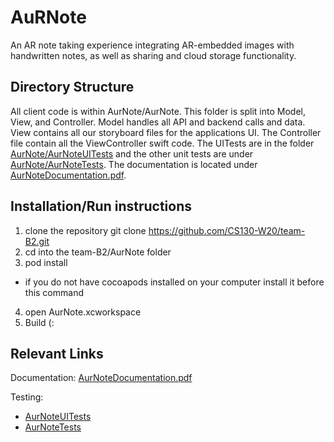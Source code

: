 # AuRNote
An AR note taking experience integrating AR-embedded images with handwritten notes, as well as sharing and cloud storage functionality.

## Directory Structure
All client code is within AurNote/AurNote. This folder is split into Model, View, and Controller. Model handles all API and backend calls and data. View contains all our storyboard files for the applications UI. The Controller file contain all the ViewController swift code. The UITests are in the folder [AurNote/AurNoteUITests](https://github.com/CS130-W20/team-B2/tree/master/AurNote/AurNoteUITests) and the other unit tests are under [AurNote/AurNoteTests](https://github.com/CS130-W20/team-B2/tree/master/AurNote/AurNoteTests). The documentation is located under [AurNoteDocumentation.pdf](https://github.com/CS130-W20/team-B2/blob/master/AurNoteDocumentation.pdf). 

## Installation/Run instructions
1. clone the repository
git clone https://github.com/CS130-W20/team-B2.git
2. cd into the team-B2/AurNote folder
3. pod install
- if you do not have cocoapods installed on your computer install it before this command
4. open AurNote.xcworkspace
5. Build (:

## Relevant Links 
Documentation: [AurNoteDocumentation.pdf](https://github.com/CS130-W20/team-B2/blob/master/AurNoteDocumentation.pdf)

Testing: 
- [AurNoteUITests](https://github.com/CS130-W20/team-B2/tree/master/AurNote/AurNoteUITests)
- [AurNoteTests](https://github.com/CS130-W20/team-B2/tree/master/AurNote/AurNoteTests)


